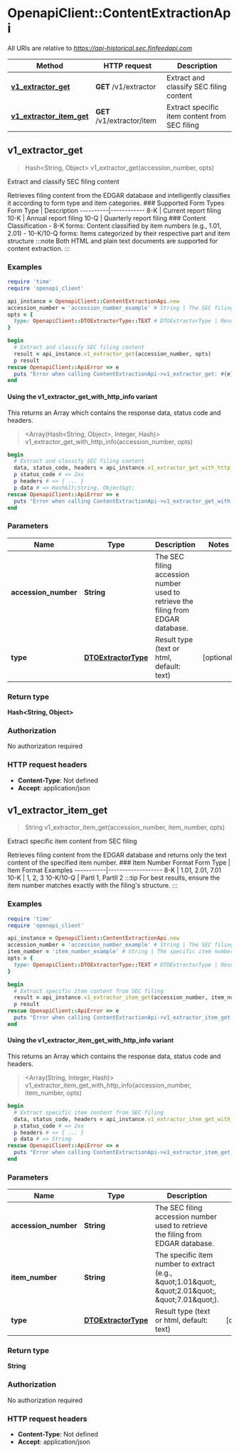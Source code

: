 # OpenapiClient::ContentExtractionApi

All URIs are relative to *https://api-historical.sec.finfeedapi.com*

| Method | HTTP request | Description |
| ------ | ------------ | ----------- |
| [**v1_extractor_get**](ContentExtractionApi.md#v1_extractor_get) | **GET** /v1/extractor | Extract and classify SEC filing content |
| [**v1_extractor_item_get**](ContentExtractionApi.md#v1_extractor_item_get) | **GET** /v1/extractor/item | Extract specific item content from SEC filing |


## v1_extractor_get

> Hash&lt;String, Object&gt; v1_extractor_get(accession_number, opts)

Extract and classify SEC filing content

Retrieves filing content from the EDGAR database and intelligently classifies it according to form type and item categories.    ### Supported Form Types    Form Type | Description  ----------|------------  8-K      | Current report filing  10-K     | Annual report filing  10-Q     | Quarterly report filing    ### Content Classification  - 8-K forms: Content classified by item numbers (e.g., 1.01, 2.01)  - 10-K/10-Q forms: Items categorized by their respective part and item structure    :::note  Both HTML and plain text documents are supported for content extraction.  :::

### Examples

```ruby
require 'time'
require 'openapi_client'

api_instance = OpenapiClient::ContentExtractionApi.new
accession_number = 'accession_number_example' # String | The SEC filing accession number used to retrieve the filing from EDGAR database.
opts = {
  type: OpenapiClient::DTOExtractorType::TEXT # DTOExtractorType | Result type (text or html, default: text)
}

begin
  # Extract and classify SEC filing content
  result = api_instance.v1_extractor_get(accession_number, opts)
  p result
rescue OpenapiClient::ApiError => e
  puts "Error when calling ContentExtractionApi->v1_extractor_get: #{e}"
end
```

#### Using the v1_extractor_get_with_http_info variant

This returns an Array which contains the response data, status code and headers.

> <Array(Hash&lt;String, Object&gt;, Integer, Hash)> v1_extractor_get_with_http_info(accession_number, opts)

```ruby
begin
  # Extract and classify SEC filing content
  data, status_code, headers = api_instance.v1_extractor_get_with_http_info(accession_number, opts)
  p status_code # => 2xx
  p headers # => { ... }
  p data # => Hash&lt;String, Object&gt;
rescue OpenapiClient::ApiError => e
  puts "Error when calling ContentExtractionApi->v1_extractor_get_with_http_info: #{e}"
end
```

### Parameters

| Name | Type | Description | Notes |
| ---- | ---- | ----------- | ----- |
| **accession_number** | **String** | The SEC filing accession number used to retrieve the filing from EDGAR database. |  |
| **type** | [**DTOExtractorType**](.md) | Result type (text or html, default: text) | [optional] |

### Return type

**Hash&lt;String, Object&gt;**

### Authorization

No authorization required

### HTTP request headers

- **Content-Type**: Not defined
- **Accept**: application/json


## v1_extractor_item_get

> String v1_extractor_item_get(accession_number, item_number, opts)

Extract specific item content from SEC filing

Retrieves filing content from the EDGAR database and returns only the text content of the specified item number.    ### Item Number Format    Form Type | Item Format Examples  -----------|-------------------  8-K       | 1.01, 2.01, 7.01  10-K      | 1, 2, 3  10-K/10-Q | PartI 1, PartII 2    :::tip  For best results, ensure the item number matches exactly with the filing's structure.  :::

### Examples

```ruby
require 'time'
require 'openapi_client'

api_instance = OpenapiClient::ContentExtractionApi.new
accession_number = 'accession_number_example' # String | The SEC filing accession number used to retrieve the filing from EDGAR database.
item_number = 'item_number_example' # String | The specific item number to extract (e.g., \"1.01\", \"2.01\", \"7.01\").
opts = {
  type: OpenapiClient::DTOExtractorType::TEXT # DTOExtractorType | Result type (text or html, default: text)
}

begin
  # Extract specific item content from SEC filing
  result = api_instance.v1_extractor_item_get(accession_number, item_number, opts)
  p result
rescue OpenapiClient::ApiError => e
  puts "Error when calling ContentExtractionApi->v1_extractor_item_get: #{e}"
end
```

#### Using the v1_extractor_item_get_with_http_info variant

This returns an Array which contains the response data, status code and headers.

> <Array(String, Integer, Hash)> v1_extractor_item_get_with_http_info(accession_number, item_number, opts)

```ruby
begin
  # Extract specific item content from SEC filing
  data, status_code, headers = api_instance.v1_extractor_item_get_with_http_info(accession_number, item_number, opts)
  p status_code # => 2xx
  p headers # => { ... }
  p data # => String
rescue OpenapiClient::ApiError => e
  puts "Error when calling ContentExtractionApi->v1_extractor_item_get_with_http_info: #{e}"
end
```

### Parameters

| Name | Type | Description | Notes |
| ---- | ---- | ----------- | ----- |
| **accession_number** | **String** | The SEC filing accession number used to retrieve the filing from EDGAR database. |  |
| **item_number** | **String** | The specific item number to extract (e.g., \&quot;1.01\&quot;, \&quot;2.01\&quot;, \&quot;7.01\&quot;). |  |
| **type** | [**DTOExtractorType**](.md) | Result type (text or html, default: text) | [optional] |

### Return type

**String**

### Authorization

No authorization required

### HTTP request headers

- **Content-Type**: Not defined
- **Accept**: application/json

